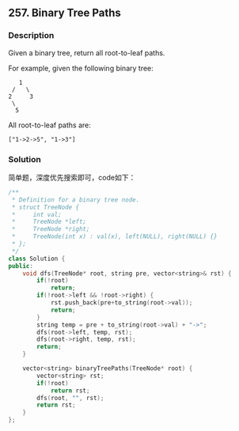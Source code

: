 ## 257. Binary Tree Paths
### Description
Given a binary tree, return all root-to-leaf paths.

For example, given the following binary tree:

```
   1
 /   \
2     3
 \
  5
```

All root-to-leaf paths are:

```
["1->2->5", "1->3"]
```

### Solution
简单题，深度优先搜索即可，code如下：

```C++
/**
 * Definition for a binary tree node.
 * struct TreeNode {
 *     int val;
 *     TreeNode *left;
 *     TreeNode *right;
 *     TreeNode(int x) : val(x), left(NULL), right(NULL) {}
 * };
 */
class Solution {
public:
    void dfs(TreeNode* root, string pre, vector<string>& rst) {
        if(!root)
            return;
        if(!root->left && !root->right) {
            rst.push_back(pre+to_string(root->val));
            return;
        }
        string temp = pre + to_string(root->val) + "->";
        dfs(root->left, temp, rst);
        dfs(root->right, temp, rst);
        return;
    }

    vector<string> binaryTreePaths(TreeNode* root) {
        vector<string> rst;
        if(!root)
            return rst;
        dfs(root, "", rst);
        return rst;
    }
};
```